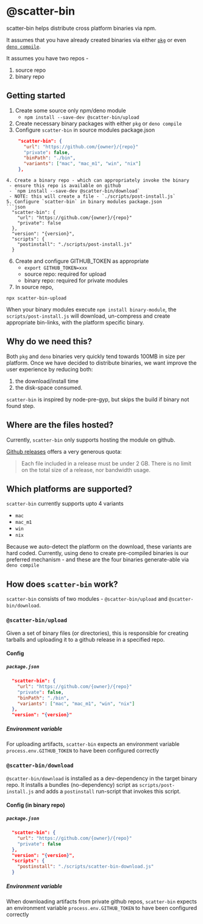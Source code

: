 # @scatter-bin

scatter-bin helps distribute cross platform binaries via npm.

It assumes that you have already created binaries via either [`pkg`](https://www.npmjs.com/package/pkg) or even [`deno compile`](https://deno.land/manual/tools/compiler).

It assumes you have two repos - 
1. source repo
2. binary repo

## Getting started

1. Create some source only npm/deno module
   - `npm install --save-dev @scatter-bin/upload`
2. Create necessary binary packages with either `pkg` or `deno compile`
3. Configure `scatter-bin` in source modules package.json
   ```json
    "scatter-bin": {
      "url": "https://github.com/{owner}/{repo}"
      "private": false,
      "binPath": "./bin",
      "variants": ["mac", "mac_m1", "win", "nix"]
    },
  ```
4. Create a binary repo - which can appropriately invoke the binary
   - ensure this repo is available on github
   - `npm install --save-dev @scatter-bin/download`
   - NOTE: this will create a file - `./scripts/post-install.js`
5. Configure `scatter-bin` in binary modules package.json
  ```json
    "scatter-bin": {
      "url": "https://github.com/{owner}/{repo}"
      "private": false
    },
    "version": "{version}",
    "scripts": {
      "postinstall": "./scripts/post-install.js"
    }
  ```
6. Create and configure GITHUB_TOKEN as appropriate 
   - ```export GITHUB_TOKEN=xxx```
   - source repo: required for upload
   - binary repo: required for private modules
7. In source repo,
  ```
  npx scatter-bin-upload
  ```

When your binary modules execute `npm install binary-module`, the `scripts/post-install.js`
will download, un-compress and create appropriate bin-links, with the platform specific
binary.

## Why do we need this?

Both `pkg` and `deno` binaries very quickly tend towards 100MB in size per platform. 
Once we have decided to distribute binaries, we want improve the user experience by 
reducing both:
1. the download/install time
2. the disk-space consumed. 

`scatter-bin` is inspired by node-pre-gyp, but skips the build if binary not found step. 



## Where are the files hosted?
Currently, `scatter-bin` only supports hosting the module on github. 

[Github releases](https://docs.github.com/en/repositories/releasing-projects-on-github/about-releases#storage-and-bandwidth-quotas) offers a very generous quota:
> Each file included in a release must be under 2 GB. There is no limit on the total size of a release, nor bandwidth usage.



## Which platforms are supported?

`scatter-bin` currently supports upto 4 variants
 - `mac`
 - `mac_m1`
 - `win`
 - `nix`

Because we auto-detect the platform on the download, these variants are hard coded.
Currently, using deno to create pre-compiled binaries is our preferred mechanism - and
these are the four binaries generate-able via `deno compile`



## How does `scatter-bin` work?
`scatter-bin` consists of two modules - `@scatter-bin/upload` and `@scatter-bin/download`.

### `@scatter-bin/upload`
Given a set of binary files (or directories), this is responsible for creating 
tarballs and uploading it to a github release in a specified repo. 

#### Config

##### `package.json`

```json
  "scatter-bin": {
    "url": "https://github.com/{owner}/{repo}"
    "private": false,
    "binPath": "./bin",
    "variants": ["mac", "mac_m1", "win", "nix"]
  },
  "version": "{version}"
```

##### Environment variable
For uploading artifacts, `scatter-bin` expects an environment variable `process.env.GITHUB_TOKEN`
to have been configured correctly


### `@scatter-bin/download`

`@scatter-bin/download` is installed as a dev-dependency in the target binary repo. 
It installs a bundles (no-dependency) script as `scripts/post-install.js` and 
adds a `postinstall` run-script that invokes this script.

#### Config (in binary repo)

##### `package.json`

```json
  "scatter-bin": {
    "url": "https://github.com/{owner}/{repo}"
    "private": false
  },
  "version": "{version}",
  "scripts": {
    "postinstall": "./scripts/scatter-bin-download.js"
  }
```

##### Environment variable
When downloading artifacts from private github repos, `scatter-bin` expects an environment 
variable `process.env.GITHUB_TOKEN` to have been configured correctly
